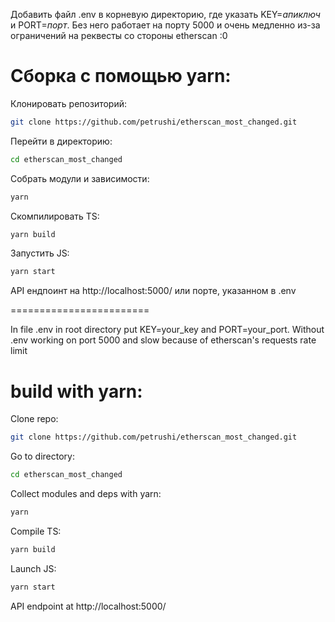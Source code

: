 Добавить файл .env в корневую директорию, где указать KEY=*апиключ* и PORT=*порт*. Без него работает на порту 5000 и очень медленно из-за ограничений на реквесты со стороны etherscan :0
# Сборка с помощью yarn:
Клонировать репозиторий:
```sh
git clone https://github.com/petrushi/etherscan_most_changed.git
```
Перейти в директорию:
```sh
cd etherscan_most_changed
```
Собрать модули и зависимости:
```sh
yarn
```
Скомпилировать TS:
```sh
yarn build
```
Запустить JS:
```sh
yarn start
```
API ендпоинт на http://localhost:5000/ или порте, указанном в .env

========================

In file .env in root directory put KEY=your_key and PORT=your_port.
Without .env working on port 5000 and slow because of etherscan's requests rate limit

# build with yarn:
Clone repo:
```sh
git clone https://github.com/petrushi/etherscan_most_changed.git
```
Go to directory:
```sh
cd etherscan_most_changed
```
Collect modules and deps with yarn:
```sh
yarn
```
Compile TS:
```sh
yarn build
```
Launch JS:
```sh
yarn start
```
API endpoint at http://localhost:5000/
